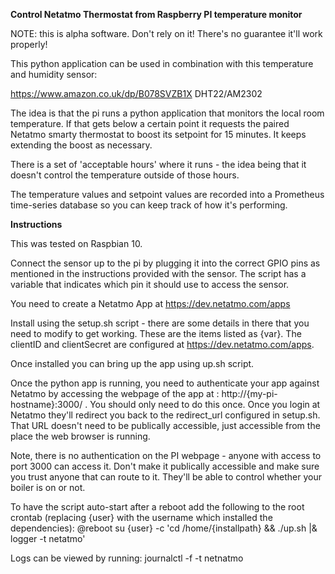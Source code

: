 **Control Netatmo Thermostat from Raspberry PI temperature monitor**

NOTE: this is alpha software. Don't rely on it! There's no guarantee it'll work properly!

This python application can be used in combination with this temperature and humidity sensor:

https://www.amazon.co.uk/dp/B078SVZB1X 
DHT22/AM2302

The idea is that the pi runs a python application that monitors the local room temperature. If
that gets below a certain point it requests the paired Netatmo smarty thermostat to boost its
setpoint for 15 minutes. It keeps extending the boost as necessary.

There is a set of 'acceptable hours' where it runs - the idea being that it doesn't control the
temperature outside of those hours. 

The temperature values and setpoint values are recorded into a Prometheus time-series database so you can keep 
track of how it's performing.

**Instructions** 

This was tested on Raspbian 10. 

Connect the sensor up to the pi by plugging it into the correct GPIO pins as mentioned in the instructions provided with the sensor. The script has a variable that indicates which pin it should use to access the sensor.

You need to create a Netatmo App at https://dev.netatmo.com/apps

Install using the setup.sh script - there are some details in there that you need to modify to get working. These are the items listed as {var}. The clientID and clientSecret are configured at https://dev.netatmo.com/apps.

Once installed you can bring up the app using up.sh script.

Once the python app is running, you need to authenticate your app against Netatmo by accessing the webpage of the app at : http://{my-pi-hostname}:3000/ . You should only need to do this once. Once you login at Netatmo they'll redirect you back to the redirect_url configured in setup.sh. That URL doesn't need to be publically accessible, just accessible from the place the web browser is running.

Note, there is no authentication on the PI webpage - anyone with access to port 3000 can access it. Don't make it publically accessible and make sure you trust anyone that can route to it. They'll be able to control whether your boiler is on or not.

To have the script auto-start after a reboot add the following to the root crontab (replacing {user} with the username which installed the dependencies):
@reboot su {user} -c 'cd /home/{installpath} && ./up.sh |& logger -t netatmo'

Logs can be viewed by running: journalctl -f -t netnatmo
